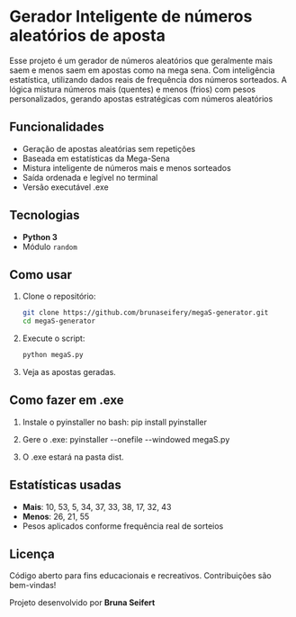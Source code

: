 # Gerador Inteligente de números aleatórios de aposta

Esse projeto é um gerador de números aleatórios que geralmente mais saem e menos saem em apostas como na mega sena. Com inteligência estatística, utilizando dados reais de frequência dos números sorteados. A lógica mistura números mais (quentes) e menos (frios) com pesos personalizados, gerando apostas estratégicas com números aleatórios

## Funcionalidades

- Geração de apostas aleatórias sem repetições
- Baseada em estatísticas da Mega-Sena
- Mistura inteligente de números mais e menos sorteados
- Saída ordenada e legível no terminal
- Versão executável .exe 

## Tecnologias

- **Python 3**
- Módulo `random`

## Como usar

1. Clone o repositório:
    ```bash
    git clone https://github.com/brunaseifery/megaS-generator.git
    cd megaS-generator
    ```

2. Execute o script:
    ```bash
    python megaS.py
    ```

3. Veja as apostas geradas.

## Como fazer em .exe

1. Instale o pyinstaller no bash: pip install pyinstaller

2. Gere o .exe: pyinstaller --onefile --windowed megaS.py

3. O .exe estará na pasta dist.

## Estatísticas usadas

- **Mais**: 10, 53, 5, 34, 37, 33, 38, 17, 32, 43
- **Menos**: 26, 21, 55
- Pesos aplicados conforme frequência real de sorteios

## Licença

Código aberto para fins educacionais e recreativos. Contribuições são bem-vindas!

Projeto desenvolvido por **Bruna Seifert**
